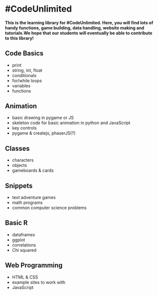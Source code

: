 # #CodeUnlimited


#### This is the learning library for #CodeUnlimited. Here, you will find lots of handy functions, game building, data handling, website making and tutorials.We hope that our students will eventually be able to contribute to this library!

## Code Basics
- print
- string, int, float
- conditionals
- for/while loops
- variables
- functions

## Animation
- basic drawing in pygame or JS
- skeleton code for basic animation in python and JavaScript
- key controls
- pygame & createjs, phaserJS(?)

## Classes
- characters
- objects
- gameboards & cards

## Snippets
- text adventure games
- math programs
- common computer science problems

## Basic R
- dataframes
- ggplot
- correlations
- Chi squared

## Web Programming
- HTML & CSS
- example sites to work with
- JavaScript


 